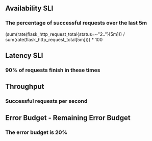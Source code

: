 ## Availability SLI
### The percentage of successful requests over the last 5m
(sum(rate(flask_http_request_total{status=~"2.."}[5m])) 
 /
 sum(rate(flask_http_request_total[5m]))) * 100


## Latency SLI
### 90% of requests finish in these times


## Throughput
### Successful requests per second


## Error Budget - Remaining Error Budget
### The error budget is 20%


